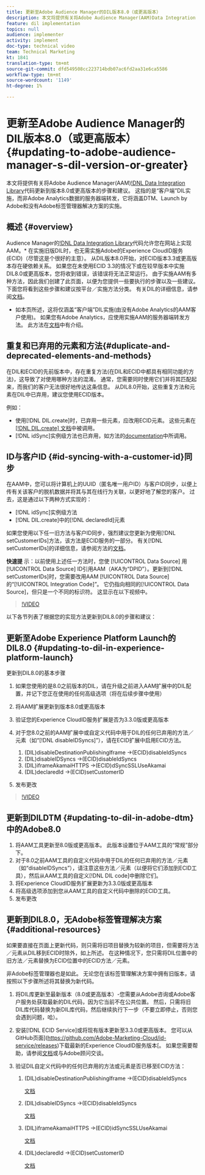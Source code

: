 ```yaml
---
title: 更新至Adobe Audience Manager的DIL版本8.0（或更高版本）
description: 本文将提供有关将Adobe Audience Manager(AAM)Data Integration Library(DIL)代码更新到版本8.0或更高版本的步骤和建议。 这指的是“客户端”DIL实施，而非Adobe Analytics数据的服务器端转发，它将涵盖DTM、Launch by Adobe和没有Adobe标签管理器解决方案的实施。
feature: dil implementation
topics: null
audience: implementer
activity: implement
doc-type: technical video
team: Technical Marketing
kt: 1841
translation-type: tm+mt
source-git-commit: dfd549508cc223714bdb07ac6fd2aa31e6ca5586
workflow-type: tm+mt
source-wordcount: '1149'
ht-degree: 1%

---
```



# 更新至Adobe Audience Manager的DIL版本8.0（或更高版本）{#updating-to-adobe-audience-manager-s-dil-version-or-greater}

本文将提供有关将Adobe Audience Manager(AAM)[!DNL Data Integration Library](DIL)代码更新到版本8.0或更高版本的步骤和建议。 这指的是“客户端”DIL实施，而非Adobe Analytics数据的服务器端转发，它将涵盖DTM、Launch by Adobe和没有Adobe标签管理器解决方案的实施。

## 概述 {#overview}

Audience Manager的[!DNL Data Integration Library](DIL)代码允许您在网站上实现AAM。* 在实施旧版DIL时，也无需实施Adobe的Experience CloudID服务(ECID)（尽管这是个很好的主意）。 从DIL版本8.0开始，对ECID版本3.3或更高版本存在硬依赖关系。 如果您在未使用ECID 3.3的情况下或在较早版本中实施DIL8.0或更高版本，您将收到错误，该错误将无法正常运行。 由于实施AAM有多种方法，因此我们创建了此页面，以便为您提供一些要执行的步骤以及一些建议。 下面您将看到这些步骤和建议按平台／实施方法分类。 有关DIL的详细信息，请参阅[文档](https://marketing.adobe.com/resources/help/en_US/aam/c_dil.html)。

* 如本页所述，这将仅涵盖“客户端”DIL实施(由没有Adobe Analytics的AAM客户使用)。 如果您有Adobe Analytics，应使用实施AAM的服务器端转发方法。 此方法在[文档](https://marketing.adobe.com/resources/help/en_US/reference/ssf.html)中有介绍。

## 重复和已弃用的元素和方法{#duplicate-and-deprecated-elements-and-methods}

在DIL和ECID的先前版本中，存在重复方法(在DIL和ECID中都具有相同功能的方法)，这导致了对使用哪种方法的混淆。 通常，您需要同时使用它们并将其匹配起来，而我们的客户无法很好地传达这条信息。 从DIL8.0开始，这些重复方法和元素在DIL中已弃用，建议您使用ECID版本。

例如：

* 使用[!DNL DIL.create]时，已弃用一些元素，应改用ECID元素。 这些元素在[[!DNL DIL.create] 文档](https://marketing.adobe.com/resources/help/en_US/aam/r_dil_create.html)中被调用。
* [!DNL idSync]实例级方法也已弃用，如方法的[documentation](https://marketing.adobe.com/resources/help/en_US/aam/r_dil_idsync.html)中所调用。

## ID与客户ID {#id-syncing-with-a-customer-id}同步

在AAM中，您可以将计算机上的UUID（匿名唯一用户ID）与客户ID同步，以便上传有关该客户的脱机数据并将其与其在线行为关联，以更好地了解您的客户。 过去，这是通过以下两种方式实现的：

* [!DNL idSync]实例级方法
* [!DNL DIL.create]中的[!DNL declaredId]元素

如果您使用以下任一旧方法与客户ID同步，强烈建议您更新为使用[!DNL setCustomerIDs]方法，该方法是ECID服务的一部分。 有关[!DNL setCustomerIDs]的详细信息，请参阅方法的[文档](https://marketing.adobe.com/resources/help/en_US/mcvid/mcvid_setcustomerids.html)。

**快速提** 示：以前使用上述任一方法时，您使 [!UICONTROL Data Source] 用 [!UICONTROL Data Source] ID引用AAM（AKA为“DPID”）。更新到[!DNL setCustomerIDs]时，您需要改用AAM [!UICONTROL Data Source]的“[!UICONTROL Integration Code]”。 它仍指向相同的[!UICONTROL Data Source]，但只是一个不同的标识符。 这显示在以下视频中。

>[!VIDEO](https://video.tv.adobe.com/v/23873/?quality=12)

以下各节列表了根据您的实现方法更新到DIL8.0的步骤和建议：

## 更新至Adobe Experience Platform Launch的DIL8.0 {#updating-to-dil-in-experience-platform-launch}

更新到DIL8.0的基本步骤

1. 如果您使用的是8.0之前版本的DIL，请在升级之前进入AAM扩展中的DIL配置，并记下您正在使用的任何高级选项（将在后续步骤中使用）
1. 将AAM扩展更新到版本8.0或更高版本
1. 验证您的Experience CloudID服务扩展是否为3.3.0版或更高版本
1. 对于您8.0之前的AAM扩展中或自定义代码中用于DIL的任何已弃用的方法／元素（如“[!DNL disableIDSyncs]”），请在ECID扩展中启用ECID方法。

   1. (DIL)disableDestinationPublishingIframe ->(ECID)disableIdSyncs
   1. (DIL)disableIDSyncs ->(ECID)disableIdSyncs
   1. (DIL)iframeAkamaiHTTPS ->(ECID)dSyncSSLUseAkamai
   1. (DIL)declaredId ->(ECID)setCustomerID

1. 发布更改

>[!VIDEO](https://video.tv.adobe.com/v/23874/?quality=12)

## 更新到DILDTM {#updating-to-dil-in-adobe-dtm}中的Adobe8.0

1. 将AAM工具更新至8.0版或更高版本。 此版本设置位于AAM工具的“常规”部分下。
1. 对于8.0之前AAM工具的自定义代码中用于DIL的任何已弃用的方法／元素（如“disableIDSyncs”），请注意这些方法／元素（以便将它们添加到ECID工具），然后从AAM工具的自定义[!DNL DIL code]中删除它们。
1. 将Experience CloudID服务扩展更新为3.3.0版或更高版本
1. 将高级选项添加到您从AAM工具的自定义代码中删除的ECID工具。
1. 发布更改

## 更新到DIL8.0，无Adobe标签管理解决方案{#additional-resources}

如果要直接在页面上更新代码，则只需将旧项目替换为较新的项目，但需要将方法／元素从DIL移到ECID时除外，如上所述。 在这种情况下，您只需将DIL位置中的旧方法／元素替换为ECID位置中的ECID方法／元素。

非Adobe标签管理器也是如此。 无论您在该标签管理解决方案中拥有旧版本，请按照以下步骤所述将其替换为新代码。

1. 将DIL库更新至最新版本（8.0或更高版本）-您需要从Adobe咨询或Adobe客户服务处获取最新的DIL代码，因为它当前不在公共位置。 然后，只需将旧DIL库代码替换为新DIL库代码，然后继续执行下一步（不要立即停止，否则您会遇到问题，哈）。
1. 安装[!DNL ECID Service]或将现有版本更新至3.3.0或更高版本。 您可以从GitHub页面](https://github.com/Adobe-Marketing-Cloud/id-service/releases)下载最新的Experience CloudID服务版本[。 如果您需要帮助，请参阅[文档](https://marketing.adobe.com/resources/help/zh_CN/mcvid/)或与Adobe顾问交谈。

1. 验证DIL自定义代码中的任何已弃用的方法或元素是否已移至ECID方法：

   1. (DIL)disableDestinationPublishingIframe ->(ECID)disableIdSyncs

      [文档](https://marketing.adobe.com/resources/help/en_US/mcvid/mcvid-disableidsync.html)

   1. (DIL)disableIDSyncs ->(ECID)disableIdSyncs

      [文档](https://marketing.adobe.com/resources/help/en_US/mcvid/mcvid-disableidsync.html)

   1. (DIL)iframeAkamaiHTTPS ->(ECID)idSyncSSLUseAkamai

      [文档](https://marketing.adobe.com/resources/help/en_US/aam/r_dil_create.html)

   1. (DIL)declaredId ->(ECID)setCustomerID

      [文档](https://marketing.adobe.com/resources/help/en_US/mcvid/mcvid_setcustomerids.html)